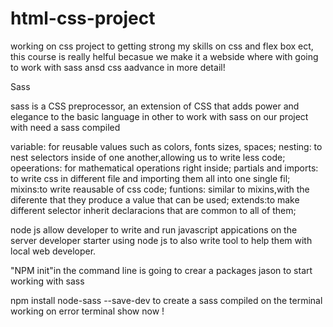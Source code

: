 # html-css-project

working on css project to getting strong my skills on css and flex box ect,
this course is really helful becasue we make it a webside where with going to work with sass ansd css aadvance in more detail!


Sass

sass is a CSS preprocessor, an extension of CSS that adds power and elegance to the basic language 
in other to work with sass on our project with need a sass compiled

variable: for reusable values such as colors, fonts sizes, spaces;
nesting: to nest selectors inside of one another,allowing us to write less code;
opeerations: for mathematical operations  right inside;
partials and imports: to write css in different file and importing them all into one single fil;
mixins:to write reausable of css code;
funtions: similar to mixins,with the diferente that they produce a value that can be used;
extends:to make different selector inherit declaracions that are common to all of them;

node js allow developer to write and run  javascript appications on the server developer starter using node js
to also write tool to help them with local web developer.

"NPM init"in the command line is going to crear a packages jason to start working with sass

 npm install node-sass --save-dev to create a  sass compiled on the terminal
 working on error terminal show now !
 
